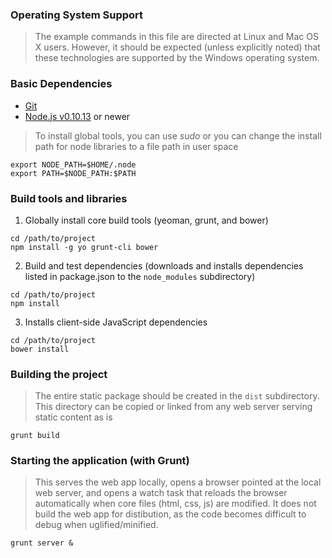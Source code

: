 ### Operating System Support

> The example commands in this file are directed at Linux and Mac OS X users.  However, it should be expected (unless
> explicitly noted) that these technologies are supported by the Windows operating system.

### Basic Dependencies

* [Git](http://git-scm.com/)
* [Node.js v0.10.13](http://www.nodejs.org) or newer

> To install global tools, you can use *sudo* or you can change the install path for node libraries to a file path 
> in user space
 
  ```
  export NODE_PATH=$HOME/.node
  export PATH=$NODE_PATH:$PATH
  ```

### Build tools and libraries

1. Globally install core build tools (yeoman, grunt, and bower)

  ```
  cd /path/to/project
  npm install -g yo grunt-cli bower
  ```

2. Build and test dependencies (downloads and installs dependencies listed in package.json to the `node_modules` subdirectory)

  ```
  cd /path/to/project
  npm install
  ```

3. Installs client-side JavaScript dependencies

  ```
  cd /path/to/project
  bower install
  ```

### Building the project
> The entire static package should be created in the `dist` subdirectory.  This directory can be copied or linked from any 
> web server serving static content as is

```
grunt build
```

### Starting the application (with Grunt) 
> This serves the web app locally, opens a browser pointed at the local web server, and opens a watch task that 
> reloads the browser automatically when core files (html, css, js) are modified.  It does not build the web app for 
> distibution, as the code becomes difficult to debug when uglified/minified.

```
grunt server &
```
